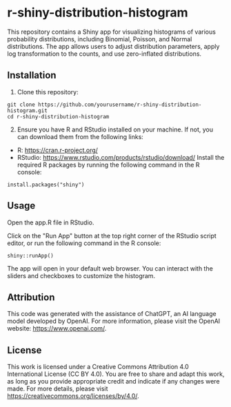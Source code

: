 # r-shiny-distribution-histogram

This repository contains a Shiny app for visualizing histograms of various probability distributions, including Binomial, Poisson, and Normal distributions. The app allows users to adjust distribution parameters, apply log transformation to the counts, and use zero-inflated distributions.

## Installation
1.  Clone this repository:


```{bash}
git clone https://github.com/yourusername/r-shiny-distribution-histogram.git
cd r-shiny-distribution-histogram
```

2.  Ensure you have R and RStudio installed on your machine. If not, you can download them from the following links:

* R: https://cran.r-project.org/
* RStudio: https://www.rstudio.com/products/rstudio/download/
Install the required R packages by running the following command in the R console:

```{r}
install.packages("shiny")
```
## Usage

Open the app.R file in RStudio.

Click on the "Run App" button at the top right corner of the RStudio script editor, or run the following command in the R console:

```{r}
shiny::runApp()
```
The app will open in your default web browser. You can interact with the sliders and checkboxes to customize the histogram.

## Attribution
This code was generated with the assistance of ChatGPT, an AI language model developed by OpenAI. For more information, please visit the OpenAI website: https://www.openai.com/.

## License
This work is licensed under a Creative Commons Attribution 4.0 International License (CC BY 4.0). You are free to share and adapt this work, as long as you provide appropriate credit and indicate if any changes were made. For more details, please visit https://creativecommons.org/licenses/by/4.0/.
